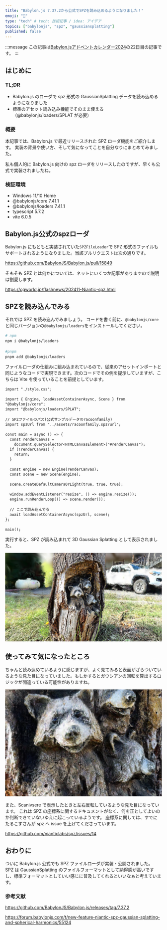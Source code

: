 ```yaml
---
title: "Babylon.js 7.37.2から公式でSPZを読み込めるようになりました！"
emoji: "🦝"
type: "tech" # tech: 技術記事 / idea: アイデア
topics: ["babylonjs", "spz", "gaussiansplatting"]
published: false
---
```


:::message
この記事は[Babylon.jsアドベントカレンダー2024](https://qiita.com/advent-calendar/2024/babylonjs)の22日目の記事です。
:::

## はじめに

### TL;DR

- Babylon.js のローダで spz 形式の GaussianSplatting データを読み込めるようになりました
- 標準のアセット読み込み機能でそのまま使える（@babylonjs/loaders/SPLAT が必要）

### 概要

本記事では、Babylon.js で最近リリースされた SPZ ローダ機能をご紹介します。
実装の背景や使い方、そして気になってことを自分なりにまとめてみました。

私も個人的に Babylon.js 向けの spz ローダをリリースしたのですが、早くも公式で実装されましたね。

### 検証環境

- Windows 11/10 Home
- @babylonjs/core 7.41.1
- @babylonjs/loaders 7.41.1
- typescript 5.7.2
- vite 6.0.5

## Babylon.js公式のspzローダ

Babylon.js にもともと実装されていた`SPZFileLoader`で SPZ 形式のファイルもサポートされるようになりました。当該プルリクエストは次の通りです。

https://github.com/BabylonJS/Babylon.js/pull/15849

そもそも SPZ とは何かについては、ネットにいくつか記事がありますので説明は割愛します。

https://cgworld.jp/flashnews/202411-Niantic-spz.html

## SPZを読み込んでみる

それでは SPZ を読み込んでみましょう。
コードを書く前に、`@babylonjs/core`と同じバージョンの`@babylonjs/loaders`をインストールしてください。

```sh
# npm
npm i @babylonjs/loaders

#pnpm
pnpm add @babylonjs/loaders
```

ファイルローダの仕組みに組み込まれているので、従来のアセットインポートと同じようなコードで実現できます。次のコードでその例を提示していますが、こちらは Vite を使っていることを前提としています。

```ts:Babylon.jsでSPZを読み込んで表示するサンプル
import "./style.css";

import { Engine, loadAssetContainerAsync, Scene } from "@babylonjs/core";
import "@babylonjs/loaders/SPLAT";

// SPZファイルのパス(公式サンプルデータのracoonfamily)
import spzUrl from "../assets/racoonfamily.spz?url";

const main = async () => {
  const renderCanvas =
    document.querySelector<HTMLCanvasElement>("#renderCanvas");
  if (!renderCanvas) {
    return;
  }

  const engine = new Engine(renderCanvas);
  const scene = new Scene(engine);

  scene.createDefaultCameraOrLight(true, true, true);

  window.addEventListener("resize", () => engine.resize());
  engine.runRenderLoop(() => scene.render());

  // ここで読み込んでる
  await loadAssetContainerAsync(spzUrl, scene);
};

main();
```

実行すると、SPZ が読み込まれて 3D Gaussian Splatting として表示されました。

![alt text](/images/babylon-spz/racoonfamily.png)

## 使ってみて気になったところ

ちゃんと読み込めているように感じますが、よく見てみると表面がざらついているような見た目になっていました。もしかするとガウシアンの回転を算出するロジックが間違っている可能性がありますね。

![alt text](/images/babylon-spz/zoomracoon.png)

また、Scanivsere で表示したときと左右反転しているような見た目になっています。
これは SPZ の座標系に関するドキュメントがなく、何を正としてよいのか判断できていないゆえに起こっているようです。
座標系に関しては、すでにたるこすさんが spz へ issue を上げてくださっています。

https://github.com/nianticlabs/spz/issues/14

## おわりに

ついに Babylon.js 公式でも SPZ ファイルローダが実装・公開されました。
SPZ は GaussianSplatting のファイルフォーマットとして納得感が高いですし、標準フォーマットとしていい感じに普及してくれるといいなぁと考えています。

### 参考文献

https://github.com/BabylonJS/Babylon.js/releases/tag/7.37.2

https://forum.babylonjs.com/t/new-feature-niantic-spz-gaussian-splatting-and-spherical-harmonics/55124